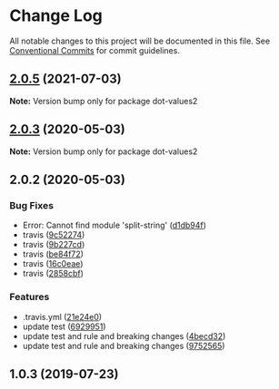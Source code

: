 # Change Log

All notable changes to this project will be documented in this file.
See [Conventional Commits](https://conventionalcommits.org) for commit guidelines.

## [2.0.5](https://github.com/bluelovers/dot-values/compare/dot-values2@2.0.3...dot-values2@2.0.5) (2021-07-03)

**Note:** Version bump only for package dot-values2





## [2.0.3](https://github.com/bluelovers/dot-values/compare/dot-values2@2.0.2...dot-values2@2.0.3) (2020-05-03)

**Note:** Version bump only for package dot-values2





## 2.0.2 (2020-05-03)


### Bug Fixes

* Error: Cannot find module 'split-string' ([d1db94f](https://github.com/bluelovers/dot-values/commit/d1db94fd7df396e36f2824a4399ee40cfde0a26d))
* travis ([9c52274](https://github.com/bluelovers/dot-values/commit/9c52274d2ca568de371cebc3f2d86da9434154c8))
* travis ([9b227cd](https://github.com/bluelovers/dot-values/commit/9b227cd7ca777b1d8654b60ec9bf0e4d3c2c1b6c))
* travis ([be84f72](https://github.com/bluelovers/dot-values/commit/be84f7207b234b5e4ca03551a8fff151ab9583c1))
* travis ([16c0eae](https://github.com/bluelovers/dot-values/commit/16c0eaed35efbd8880c366c24ffb275f098eaf65))
* travis ([2858cbf](https://github.com/bluelovers/dot-values/commit/2858cbf88b8f5e224d3d65dbe24d7e3208b7cb57))


### Features

* .travis.yml ([21e24e0](https://github.com/bluelovers/dot-values/commit/21e24e0e5ddc0e83b15d521e478dbc653ddf4813))
* update test ([6929951](https://github.com/bluelovers/dot-values/commit/6929951669498ff3412de9e4e5b01a25d4afe440))
* update test and rule and breaking changes ([4becd32](https://github.com/bluelovers/dot-values/commit/4becd324253d29263fcb59d3c0c0d472b3ca11ce))
* update test and rule and breaking changes ([9752565](https://github.com/bluelovers/dot-values/commit/9752565f092c228df03022eff5ea1c622b9bf970))



## 1.0.3 (2019-07-23)
